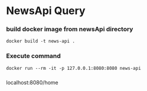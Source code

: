 # NewsApi Query

### build docker image from newsApi directory
```
docker build -t news-api .
```

### Execute command
```
docker run --rm -it -p 127.0.0.1:8080:8080 news-api
```
###
localhost:8080/home
